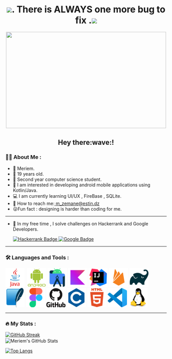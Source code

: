
<h1 align="center"><img src="https://user-images.githubusercontent.com/75329424/196062994-f2d48e41-c194-446a-a3f3-e164447fc938.PNG"  height=40/>.  There is ALWAYS one more bug to fix  .<img src="https://user-images.githubusercontent.com/75329424/196062994-f2d48e41-c194-446a-a3f3-e164447fc938.PNG"  height=40/></h1>


<div align="center">
<img src=https://www.androidauthority.com/wp-content/uploads/2019/08/new-android-logo-2019-robot-head-reactions-animated-2.gif height=300 width=500/></div>


<h2 align="center">Hey there:wave:!</h2>

 ### :woman_technologist: About Me :

- :triangular_flag_on_post: Meriem.
- :eyes: 19 years old.
- :briefcase: Second year computer science student.
- 📱 I am interested in developing android mobile applications using Kotlin/Java.
- 💻 I am currently learning UI/UX , FireBase , SQLite.
- 📧 How to reach me:<a href="m_zemane@estin.dz"> m_zemane@estin.dz</a>
- 😜Fun fact : designing is harder than coding for me.
<!---- :stuck_out_tongue_winking_eye: Fun fact: Fun facts are not funny--->

   
---
- 🎲 In my free time , I solve challenges on Hackerrank and Google Developers.

  <a href="https://www.hackerrank.com/Mezspire">
   <img src="https://user-images.githubusercontent.com/75329424/196059043-3f343118-ec8a-44c2-bd77-c615b10c08c9.png" alt="Hackerrank Badge" height=50/>
  </a>
  <a href="https://g.dev/Merdev"><img src="https://user-images.githubusercontent.com/75329424/196059170-6f1eb60d-7d2c-4a78-a0bb-04de4b99853d.png" alt="Google Badge" height=50/>
  </a>
 
---

### :hammer_and_wrench: Languages and Tools :
 <div>
  <img src="https://github.com/devicons/devicon/blob/master/icons/java/java-original-wordmark.svg" title="Java" alt="Java" width="60" height="60"/>&nbsp;
   <img src="https://github.com/devicons/devicon/blob/master/icons/android/android-plain-wordmark.svg" title="android" width="60" height="60"/>
 <img src="https://github.com/devicons/devicon/blob/master/icons/androidstudio/androidstudio-original.svg" title="android studio" width="60" height="60"/>
  <img src="https://github.com/devicons/devicon/blob/master/icons/kotlin/kotlin-original.svg" title="kotlin" width="60" height="60"/>
 <img src="https://github.com/devicons/devicon/blob/master/icons/intellij/intellij-original.svg" title="intellij" width="60" height="60"/>
 <img src="https://github.com/devicons/devicon/blob/master/icons/firebase/firebase-plain.svg" title="firebase" width="60" height="60"/>
  <img src="https://github.com/devicons/devicon/blob/master/icons/gradle/gradle-plain.svg" title="gradle" width="60" height="60"/>
  <img src="https://github.com/devicons/devicon/blob/master/icons/sqlite/sqlite-original.svg" title="sqlite" width="60" height="60"/>
 <img src="https://github.com/devicons/devicon/blob/master/icons/figma/figma-original.svg" title="figma" width="60" height="60"/>
 <img src="https://github.com/devicons/devicon/blob/master/icons/github/github-original-wordmark.svg" title="github" width="60" height="60"/>
   <img src="https://github.com/devicons/devicon/blob/master/icons/c/c-plain.svg" title="c" width="60" height="60"/>
   <img src="https://github.com/devicons/devicon/blob/master/icons/html5/html5-plain-wordmark.svg" title="html" width="60" height="60"/>
  <img src="https://github.com/devicons/devicon/blob/master/icons/vscode/vscode-original.svg" title="vscode" width="60" height="60"/>
  <img src="https://github.com/devicons/devicon/blob/master/icons/linux/linux-original.svg" title="linux" width="60" height="60"/>
 
   </div>
   
---

### :fire: My Stats :

[![GitHub Streak](http://github-readme-streak-stats.herokuapp.com?user=Mimspire&theme=soft-green&hide_border=true)](https://git.io/streak-stats)
<br>
<img align="center" alt="Meriem's GitHub Stats" src="https://github-readme-stats.vercel.app/api?username=Mimspire&show_icons=true&hide_border=true&title_color=0ed145&icon_color=0ed145&bg_color=222428&text_color=ffffff&border_color=0ed145" />


[![Top Langs](https://github-readme-stats.vercel.app/api/top-langs/?username=Mimspire&layout=compact&theme=vision-friendly-dark)](https://github.com/anuraghazra/github-readme-stats)
    
    



   

<!---
Mimspire/Mimspire is a ✨ special ✨ repository because its `README.md` (this file) appears on your GitHub profile.
You can click the Preview link to take a look at your changes.
--->
